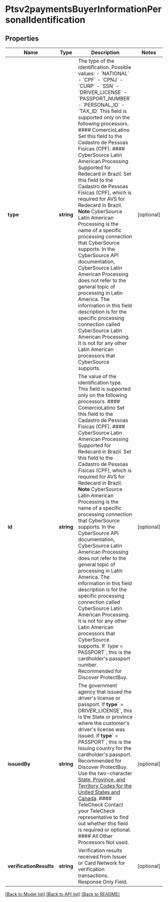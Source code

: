 # Ptsv2paymentsBuyerInformationPersonalIdentification

## Properties
Name | Type | Description | Notes
------------ | ------------- | ------------- | -------------
**type** | **string** | The type of the identification.  Possible values:   - &#x60;NATIONAL&#x60;   - &#x60;CPF&#x60;   - &#x60;CPNJ&#x60;   - &#x60;CURP&#x60;   - &#x60;SSN&#x60;   - &#x60;DRIVER_LICENSE&#x60;   - &#x60;PASSPORT_NUMBER&#x60;   - &#x60;PERSONAL_ID&#x60;   - &#x60;TAX_ID&#x60;  This field is supported only on the following processors.  #### ComercioLatino Set this field to the Cadastro de Pessoas Fisicas (CPF).  #### CyberSource Latin American Processing Supported for Redecard in Brazil. Set this field to the Cadastro de Pessoas Fisicas (CPF), which is required for AVS for Redecard in Brazil. **Note** CyberSource Latin American Processing is the name of a specific processing connection that CyberSource supports. In the CyberSource API documentation, CyberSource Latin American Processing does not refer to the general topic of processing in Latin America. The information in this field description is for the specific processing connection called CyberSource Latin American Processing. It is not for any other Latin American processors that CyberSource supports. | [optional] 
**id** | **string** | The value of the identification type. This field is supported only on the following processors.  #### ComercioLatino Set this field to the Cadastro de Pessoas Fisicas (CPF).  #### CyberSource Latin American Processing Supported for Redecard in Brazil. Set this field to the Cadastro de Pessoas Fisicas (CPF), which is required for AVS for Redecard in Brazil. **Note** CyberSource Latin American Processing is the name of a specific processing connection that CyberSource supports. In the CyberSource API documentation, CyberSource Latin American Processing does not refer to the general topic of processing in Latin America. The information in this field description is for the specific processing connection called CyberSource Latin American Processing. It is not for any other Latin American processors that CyberSource supports.               If &#x60;type &#x3D; PASSPORT&#x60;, this is the cardholder&#39;s passport number. Recommended for Discover ProtectBuy. | [optional] 
**issuedBy** | **string** | The government agency that issued the driver&#39;s license or passport.  If **type**&#x60; &#x3D; DRIVER_LICENSE&#x60;, this is the State or province where the customer&#39;s driver&#39;s license was issued.  If **type**&#x60; &#x3D; PASSPORT&#x60;, this is the Issuing country for the cardholder&#39;s passport. Recommended for Discover ProtectBuy.  Use the two-character [State, Province, and Territory Codes for the United States and Canada](https://developer.cybersource.com/library/documentation/sbc/quickref/states_and_provinces.pdf).  #### TeleCheck Contact your TeleCheck representative to find out whether this field is required or optional.  #### All Other Processors Not used. | [optional] 
**verificationResults** | **string** | Verification results received from Issuer or Card Network for verification transactions. Response Only Field. | [optional] 

[[Back to Model list]](../README.md#documentation-for-models) [[Back to API list]](../README.md#documentation-for-api-endpoints) [[Back to README]](../README.md)


